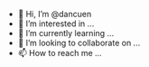- 👋 Hi, I’m @dancuen
- 👀 I’m interested in ...
- 🌱 I’m currently learning ...
- 💞️ I’m looking to collaborate on ...
- 📫 How to reach me ...

<!---
dancuen/dancuen is a ✨ special ✨ repository because its `README.md` (this file) appears on your GitHub profile.
You can click the Preview link to take a look at your changes.
--->
